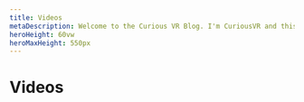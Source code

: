 ```yaml
---
title: Videos
metaDescription: Welcome to the Curious VR Blog. I'm CuriousVR and this is my Blog.
heroHeight: 60vw
heroMaxHeight: 550px
---
```


# Videos